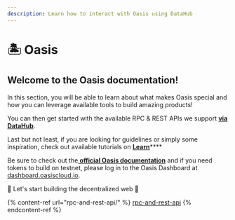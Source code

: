 ```yaml
---
description: Learn how to interact with Oasis using DataHub
---
```


# 🏝 Oasis

## Welcome to the Oasis documentation!

In this section, you will be able to learn about what makes Oasis special and how you can leverage available tools to build amazing products!

You can then get started with the available RPC & REST APIs we support [**via DataHub**](https://datahub.figment.io/sign\_up?service=oasis).

Last but not least, if you are looking for guidelines or simply some inspiration, check out available tutorials on [**Learn**](https://learn.figment.io/protocols/oasis)****

Be sure to check out the[ **official Oasis documentation**](https://docs.oasis.dev/general/) and if you need tokens to build on testnet, please log in to the Oasis Dashboard at [dashboard.oasiscloud.io](https://dashboard.oasiscloud.io/).

🚀 Let's start building the decentralized web 🚀

{% content-ref url="rpc-and-rest-api/" %}
[rpc-and-rest-api](rpc-and-rest-api/)
{% endcontent-ref %}
